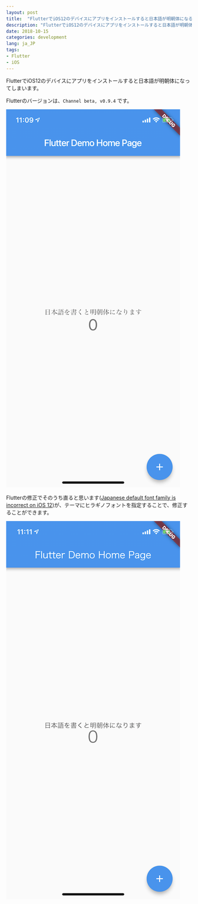 ```yaml
---
layout: post
title:  "FlutterでiOS12のデバイスにアプリをインストールすると日本語が明朝体になる"
description: "FlutterでiOS12のデバイスにアプリをインストールすると日本語が明朝体になる"
date: 2018-10-15
categories: development
lang: ja_JP
tags:
- Flutter
- iOS
---
```


FlutterでiOS12のデバイスにアプリをインストールすると日本語が明朝体になってしまいます。

Flutterのバージョンは、`Channel beta, v0.9.4` です。


![Flutterの日本語が明朝体になる](/assets/posts/2018-10-15/mincho.png "Flutterの日本語が明朝体になる")

Flutterの修正でそのうち直ると思います([Japanese default font family is incorrect on iOS 12](https://github.com/flutter/flutter/issues/21667))が、テーマにヒラギノフォントを指定することで、修正することができます。

<script src="https://gist.github.com/masamichiueta/a2906d96e568031d8b455575e324b1dc.js"></script>

![Flutterでヒラギノを使う](/assets/posts/2018-10-15/hiragino.png "Flutterでヒラギノを使う")